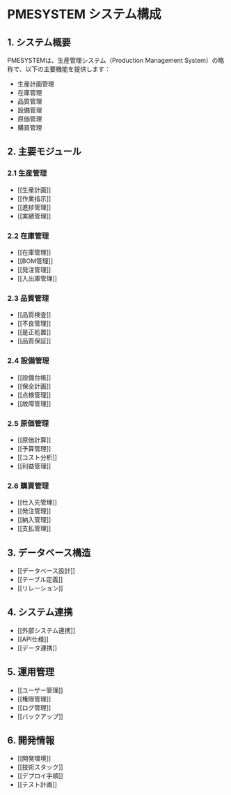 # PMESYSTEM システム構成

## 1. システム概要
PMESYSTEMは、生産管理システム（Production Management System）の略称で、以下の主要機能を提供します：

- 生産計画管理
- 在庫管理
- 品質管理
- 設備管理
- 原価管理
- 購買管理

## 2. 主要モジュール

### 2.1 生産管理
- [[生産計画]]
- [[作業指示]]
- [[進捗管理]]
- [[実績管理]]

### 2.2 在庫管理
- [[在庫管理]]
- [[BOM管理]]
- [[発注管理]]
- [[入出庫管理]]

### 2.3 品質管理
- [[品質検査]]
- [[不良管理]]
- [[是正処置]]
- [[品質保証]]

### 2.4 設備管理
- [[設備台帳]]
- [[保全計画]]
- [[点検管理]]
- [[故障管理]]

### 2.5 原価管理
- [[原価計算]]
- [[予算管理]]
- [[コスト分析]]
- [[利益管理]]

### 2.6 購買管理
- [[仕入先管理]]
- [[発注管理]]
- [[納入管理]]
- [[支払管理]]

## 3. データベース構造
- [[データベース設計]]
- [[テーブル定義]]
- [[リレーション]]

## 4. システム連携
- [[外部システム連携]]
- [[API仕様]]
- [[データ連携]]

## 5. 運用管理
- [[ユーザー管理]]
- [[権限管理]]
- [[ログ管理]]
- [[バックアップ]]

## 6. 開発情報
- [[開発環境]]
- [[技術スタック]]
- [[デプロイ手順]]
- [[テスト計画]] 